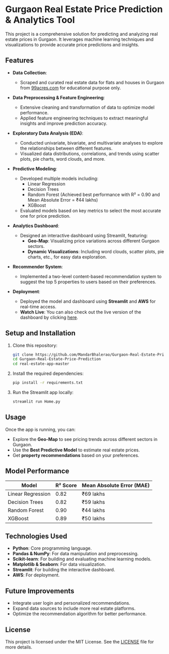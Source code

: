 
# Gurgaon Real Estate Price Prediction & Analytics Tool

This project is a comprehensive solution for predicting and analyzing real estate prices in Gurgaon. It leverages machine learning techniques and visualizations to provide accurate price predictions and insights.

## Features

- **Data Collection**: 
  - Scraped and curated real estate data for flats and houses in Gurgaon from [99acres.com](https://www.99acres.com/) for educational purpose only.
  
- **Data Preprocessing & Feature Engineering**:
  - Extensive cleaning and transformation of data to optimize model performance.
  - Applied feature engineering techniques to extract meaningful insights and improve prediction accuracy.

- **Exploratory Data Analysis (EDA)**:
  - Conducted univariate, bivariate, and multivariate analyses to explore the relationships between different features.
  - Visualized data distributions, correlations, and trends using scatter plots, pie charts, word clouds, and more.

- **Predictive Modeling**:
  - Developed multiple models including:
    - Linear Regression
    - Decision Trees
    - Random Forest (Achieved best performance with R² = 0.90 and Mean Absolute Error = ₹44 lakhs)
    - XGBoost
  - Evaluated models based on key metrics to select the most accurate one for price prediction.

- **Analytics Dashboard**:
  - Designed an interactive dashboard using Streamlit, featuring:
    - **Geo-Map**: Visualizing price variations across different Gurgaon sectors.
    - **Dynamic Visualizations**: Including word clouds, scatter plots, pie charts, etc., for easy data exploration.
  
- **Recommender System**:
  - Implemented a two-level content-based recommendation system to suggest the top 5 properties to users based on their preferences.

- **Deployment**:
  - Deployed the model and dashboard using **Streamlit** and **AWS** for real-time access.
  - **Watch Live**: You can also check out the live version of the dashboard by clicking [here](http://3.89.162.248:8501/).

## Setup and Installation

1. Clone this repository:
    ```bash
    git clone https://github.com/MandarBhalerao/Gurgaon-Real-Estate-Price-Prediction.git
    cd Gurgaon-Real-Estate-Price-Prediction
    cd real-estate-app-master
    ```

2. Install the required dependencies:
    ```bash
    pip install -r requirements.txt
    ```

3. Run the Streamlit app locally:
    ```bash
    streamlit run Home.py
    ```

## Usage

Once the app is running, you can:

- Explore the **Geo-Map** to see pricing trends across different sectors in Gurgaon.
- Use the **Best Predictive Model** to estimate real estate prices.
- Get **property recommendations** based on your preferences.

## Model Performance

| Model              | R² Score | Mean Absolute Error (MAE) |
|--------------------|----------|---------------------------|
| Linear Regression   | 0.82     | ₹69 lakhs                |
| Decision Trees      | 0.82     | ₹59 lakhs                |
| Random Forest       | 0.90     | ₹44 lakhs                |
| XGBoost             | 0.89     | ₹50 lakhs                |

## Technologies Used

- **Python**: Core programming language.
- **Pandas & NumPy**: For data manipulation and preprocessing.
- **Scikit-learn**: For building and evaluating machine learning models.
- **Matplotlib & Seaborn**: For data visualization.
- **Streamlit**: For building the interactive dashboard.
- **AWS**: For deployment.

## Future Improvements

- Integrate user login and personalized recommendations.
- Expand data sources to include more real estate platforms.
- Optimize the recommendation algorithm for better performance.


## License

This project is licensed under the MIT License. See the [LICENSE](LICENSE) file for more details.
